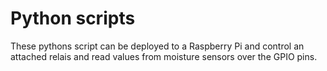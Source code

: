 # Python scripts
These pythons script can be deployed to a Raspberry Pi and control an attached relais and read values from moisture sensors over the GPIO pins.  